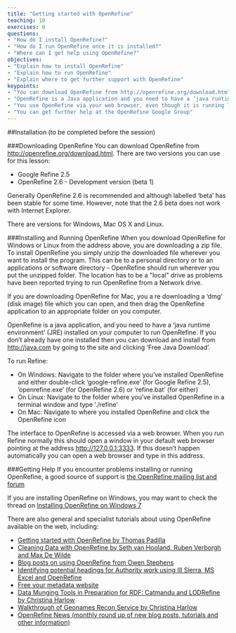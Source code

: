 ```yaml
---
title: "Getting started with OpenRefine"
teaching: 10
exercises: 0
questions:
- "How do I install OpenRefine?"
- "How do I run OpenRefine once it is installed?"
- "Where can I get help using OpenRefine?"
objectives:
- "Explain how to install OpenRefine"
- "Explain how to run OpenRefine"
- "Explain where to get further support with OpenRefine"
keypoints:
- "You can download OpenRefine from http://openrefine.org/download.html"
- "OpenRefine is a Java application and you need to have a ‘java runtime environment’ (JRE) on your computer to use it"
- "You use OpenRefine via your web browser, even though it is running locally on you computer"
- "You can get further help at the OpenRefine Google Group"
---
```


##Installation (to be completed before the session)

###Downloading OpenRefine
You can download OpenRefine from http://openrefine.org/download.html. There are two versions you can use for this lesson:

* Google Refine 2.5
* OpenRefine 2.6 - Development version (beta 1)

Generally OpenRefine 2.6 is recommended and although labelled ‘beta’ has been stable for some time. However, note that the 2.6 beta does not work with Internet Explorer.

There are versions for Windows, Mac OS X and Linux.

###Installing and Running OpenRefine
When you download OpenRefine for Windows or Linux from the address above, you are downloading a zip file. To install OpenRefine you simply unzip the downloaded file wherever you want to install the program. This can be to a personal directory or to an applications or software directory - OpenRefine should run wherever you put the unzipped folder. The location has to be a "local" drive as problems have been reported trying to run OpenRefine from a Network drive.

If you are downloading OpenRefine for Mac, you a re downloading a ‘dmg’ (disk image) file which you can open, and then drag the OpenRefine application to an appropriate folder on you computer.

OpenRefine is a java application, and you need to have a ‘java runtime environment’ (JRE) installed on your computer to run OpenRefine. If you don’t already have one installed then you can download and install from http://java.com by going to the site and clicking ‘Free Java Download’.

To run Refine:

* On Windows: Navigate to the folder where you’ve installed OpenRefine and either double-click ‘google-refine.exe’ (for Google Refine 2.5), ’openrefine.exe’ (for OpenRefine 2.6) or ‘refine.bat’ (for either)
* On Linux: Navigate to the folder where you’ve installed OpenRefine in a terminal window and type ‘./refine’
* On Mac: Navigate to where you installed OpenRefine and click the OpenRefine icon

The interface to OpenRefine is accessed via a web browser. When you run Refine normally this should open a window in your default web browser pointing at the address http://127.0.0.1:3333. If this doesn’t happen automatically you can open a web browser and type in this address.

###Getting Help
If you encounter problems installing or running OpenRefine, a good source of support is [the OpenRefine mailing list and forum](https://groups.google.com/forum/?fromgroups#!forum/openrefine)

If you are installing OpenRefine on Windows, you may want to check the thread on [Installing OpenRefine on Windows 7](https://groups.google.com/forum/?fromgroups#!searchin/openrefine/64-bit%7Csort:date/openrefine/vUzqJqJ-sAA/Tb2Om9wvaqgJ)

There are also general and specialist tutorials about using OpenRefine available on the web, including:

* [Getting started with OpenRefine by Thomas Padilla](http://thomaspadilla.org/dataprep/)
* [Cleaning Data with OpenRefine by Seth van Hooland, Ruben Verborgh and Max De Wilde](http://programminghistorian.org/lessons/cleaning-data-with-openrefine)
* [Blog posts on using OpenRefine from Owen Stephens](http://www.meanboyfriend.com/overdue_ideas/tag/openrefine/?orderby=date&order=ASC)
* [Identifying potential headings for Authority work using III Sierra, MS Excel and OpenRefine](http://epublications.marquette.edu/lib_fac/81/)
* [Free your metadata website](http://freeyourmetadata.org)
* [Data Munging Tools in Preparation for RDF: Catmandu and LODRefine by Christina Harlow](http://journal.code4lib.org/articles/11013)
* [Walkthrough of Geonames Recon Service by Christina Harlow](http://christinaharlow.com/walkthrough-of-geonames-recon-service/)
* [OpenRefine News (monthly round up of new blog posts, tutorials and other information)](http://openrefine.org/blog.html)